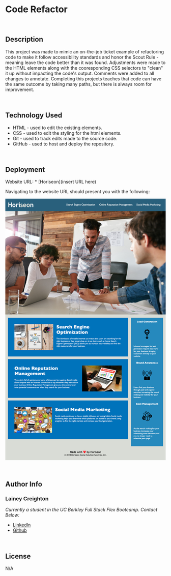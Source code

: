 # Code Refactor

<br>

## Description

This project was made to mimic an on-the-job ticket example of refactoring code to make it follow accessibility standards and honor the Scout Rule - meaning leave the code better than it was found. Adjustments were made to the HTML elements along with the cooresponding CSS selectors to "clean" it up without impacting the code's output. Comments were added to all changes to annotate. Completing this projects teaches that code can have the same outcome by taking many paths, but there is always room for improvement.

<br>

## Technology Used

- HTML - used to edit the existing elements.
- CSS - used to edit the styling for the html elements.
- Git - used to track edits made to the source code.
- GitHub - used to host and deploy the repository.

<br>

## Deployment

Website URL: * [Horiseon](insert URL here)

Navigating to the website URL should present you with the following:

![alt text](assets/images/horiseon-webpage.png)
  
  <br>

## Author Info

### Lainey Creighton

*Currently a student in the UC Berkley Full Stack Flex Bootcamp. Contact Below:* 

* [LinkedIn](https://www.linkedin.com/in/lainey-creighton/)
* [Github](https://github.com/laineycreighton)

<br>

## License

N/A
